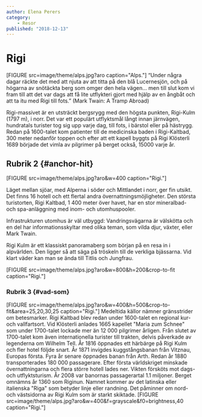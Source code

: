 ```yaml
---
author: Elena Perers
category:
    - Resor
published: "2018-12-13"
---
```

Rigi
==================================
[FIGURE src=image/theme/alps.jpg?aro caption="Alps."]
“Under några dagar räckte det med att njuta av att titta på den blå Lucernesjön, och på högarna av snötäckta berg som omger den hela vägen… men till slut kom vi fram till att det var dags att få lite utflykteri gjort med hjälp av en ångbåt och att ta itu med Rigi till fots.”
(Mark Twain: A Tramp Abroad)
<!--more-->

Rigi-massivet är en utsträckt bergsrygg med den högsta punkten, Rigi-Kulm (1797 m), i norr. Det var ett populärt utflyktsmål långt innan järnvägen, hundratals turister tog sig upp varje dag, till fots, i bärstol eller på hästrygg. Redan på 1600-talet kom patienter till de medicinska baden i Rigi-Kaltbad, 300 meter nedanför toppen och efter att ett kapell byggts på Rigi Klösterli 1689 började det vimla av pilgrimer på berget också, 15000 varje år.



Rubrik 2 {#anchor-hit}
-----------------------------------
[FIGURE src=image/theme/alps.jpg?aro&w=400 caption="Rigi."]

Läget mellan sjöar, med Alperna i söder och Mittlandet i norr, ger fin utsikt. Det finns 16 hotell och ett flertal andra övernattningsmöjligheter. Den största turistorten, Rigi Kaltbad, 1 400 meter över havet, har en stor mineralbad- och spa-anläggning med inom- och utomhuspooler.

Infrastrukturen utomhus är väl utbyggd: Vandringsvägarna är välskötta och en del har informationsskyltar med olika teman, som vilda djur, växter, eller Mark Twain.

Rigi Kulm är ett klassiskt panoramaberg som början på en resa in i alpvärlden. Den ligger så att säga på tröskeln till de verkliga bjässarna. Vid klart väder kan man se ända till Titlis och Jungfrau.

[FIGURE src=image/theme/alps.jpg?aro&w=800&h=200&crop-to-fit caption="Rigi."]

### Rubrik 3 {#vad-som}
[FIGURE src=image/theme/alps.jpg?aro&w=400&h=500&crop-to-fit&area=25,20,30,25 caption="Rigi."]
Medeltida källor nämner gränsstrider om betesmarker. Rigi Kaltbad blev redan under 1600-talet en regional kur- och vallfartsort. Vid Klösterli anlades 1665 kapellet "Maria zum Schnee" som under 1700-talet lockade mer än 12 000 pilgrimer årligen. Från slutet av 1700-talet kom även internationella turister till trakten, delvis påverkade av legenderna om Wilhelm Tell. År 1816 öppnades ett härbärge på Rigi Kulm och fler hotel följde snart. År 1871 invigdes kuggstångsbanan från Vitznau, Europas första. Fyra år senare öppnades banan från Arth. Redan år 1880 transporterades 180 000 passagerare. Efter första världskriget minskade övernattningarna och flera större hotell lades ner. Vikten försköts mot dags- och utflyktsturism. År 2008 var banornas passagerartal 1.1 miljoner.
Berget omnämns år 1360 som Riginun. Namnet kommer av det latinska eller italienska "Riga" som betyder linje eller randning. Det påminner om nord- och västsidorna av Rigi Kulm som är starkt skiktade.
[FIGURE src=image/theme/alps.jpg?aro&w=400&f=grayscale&f0=brightness,40 caption="Rigi."]
